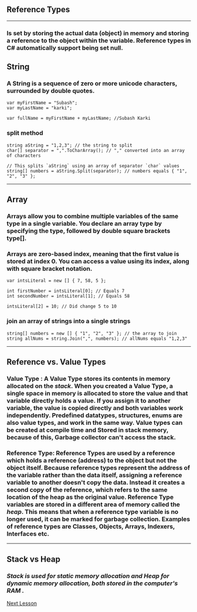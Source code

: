 ## Reference Types
---
### Is set by storing the actual data (object) in memory and storing a reference to the object within the variable. Reference types in C# automatically support being set null.

## String
### A String is a sequence of zero or more unicode characters, surrounded by double quotes.

```
var myFirstName = "Subash";
var myLastName = "karki";

var fullName = myFirstName + myLastName; //Subash Karki

```
### split method
```
string aString = "1,2,3"; // the string to split
char[] separator = ",".ToCharArray(); // "," converted into an array of characters

// This splits `aString` using an array of separator `char` values
string[] numbers = aString.Split(separator); // numbers equals { "1", "2", "3" };

```
---

## Array

### Arrays allow you to combine multiple variables of the same type in a single variable. You declare an array type by specifying the type, followed by double square brackets type[].

### Arrays are zero-based index, meaning that the first value is stored at index 0. You can access a value using its index, along with square bracket notation.

```
var intsLiteral = new [] { 7, 58, 5 };

int firstNumber = intsLiteral[0]; // Equals 7
int secondNumber = intsLiteral[1]; // Equals 58

intsLiteral[2] = 10; // Did change 5 to 10

```
### join an array of strings into a single strings

```
string[] numbers = new [] { "1", "2", "3" }; // the array to join
string allNums = string.Join(",", numbers); // allNums equals "1,2,3"

```
---

## Reference vs. Value Types

###  **Value Type** : A Value Type stores its contents in memory allocated on the _stack_. When you created a Value Type, a single space in memory is allocated to store the value and that variable directly holds a value. If you assign it to another variable, the value is copied directly and both variables work independently. Predefined datatypes, structures, enums are also value types, and work in the same way. Value types can be created at compile time and Stored in stack memory, because of this, Garbage collector can't access the stack.



### **Reference Type**: Reference Types are used by a reference which holds a reference (address) to the object but not the object itself. Because reference types represent the address of the variable rather than the data itself, assigning a reference variable to another doesn't copy the data. Instead it creates a second copy of the reference, which refers to the same location of the heap as the original value. Reference Type variables are stored in a different area of memory called the _heap_. This means that when a reference type variable is no longer used, it can be marked for garbage collection. Examples of reference types are Classes, Objects, Arrays, Indexers, Interfaces etc.

---
## Stack vs Heap
### _Stack is used for static memory allocation and Heap for dynamic memory allocation, both stored in the computer's RAM ._


[Next Lesson](./Lesson-3.md)
